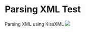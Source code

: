 Parsing XML Test
=====================
Parsing XML using KissXML
![](https://docs.google.com/uc?authuser=0&id=0B-krfmFjYr8KS0VDRW1aRU51bmM&export=download)
